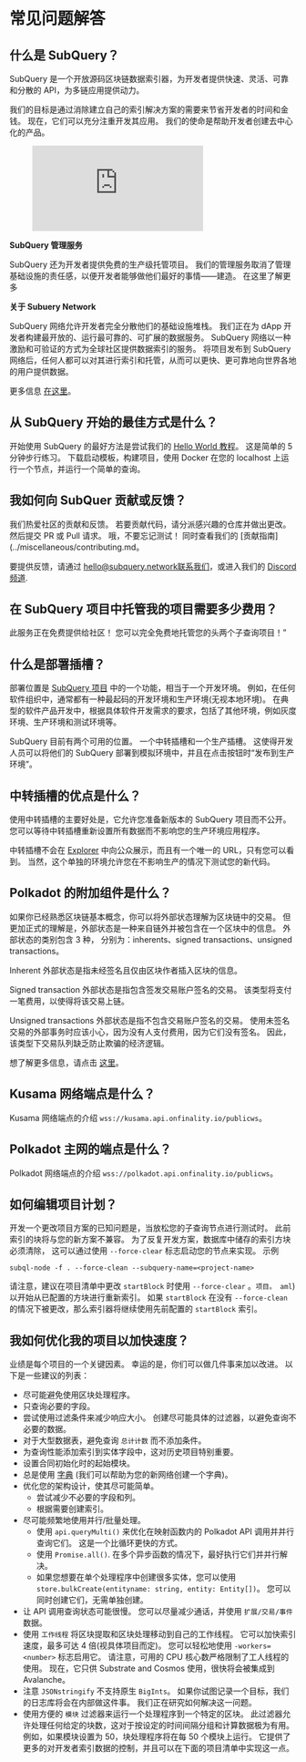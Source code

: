 # 常见问题解答

## 什么是 SubQuery？

SubQuery 是一个开放源码区块链数据索引器，为开发者提供快速、灵活、可靠和分散的 API，为多链应用提供动力。

我们的目标是通过消除建立自己的索引解决方案的需要来节省开发者的时间和金钱。 现在，它们可以充分注重开发其应用。 我们的使命是帮助开发者创建去中心化的产品。

<figure class="video_container">
<iframe src="https://www.youtube.com/embed/gCpVz_mkWdo" title="介绍SubQuery网络：" frameborder="0" allow="accelerometer; autoplay; clipboard-write; encrypted-media; gyroscope; picture-in-picture" allowfullscree="true"></iframe>
</figure>

**SubQuery 管理服务**

SubQuery 还为开发者提供免费的生产级托管项目。 我们的管理服务取消了管理基础设施的责任感，以便开发者能够做他们最好的事情——建造。 在这里了解更多 [](/run_publish/publish.md)

**关于 Subuery Network**

SubQuery 网络允许开发者完全分散他们的基础设施堆栈。 我们正在为 dApp 开发者构建最开放的、运行最可靠的、可扩展的数据服务。 SubQuery 网络以一种激励和可验证的方式为全球社区提供数据索引的服务。 将项目发布到 SubQuery 网络后，任何人都可以对其进行索引和托管，从而可以更快、更可靠地向世界各地的用户提供数据。

更多信息 [在这里](/subquery_network/introduction.md)。

## 从 SubQuery 开始的最佳方式是什么？

开始使用 SubQuery 的最好方法是尝试我们的 [Hello World 教程](/assets/pdf/Hello_World_Lab.pdf)。 这是简单的 5 分钟步行练习。 下载启动模板，构建项目，使用 Docker 在您的 localhost 上运行一个节点，并运行一个简单的查询。

## 我如何向 SubQuer 贡献或反馈？

我们热爱社区的贡献和反馈。 若要贡献代码，请分派感兴趣的仓库并做出更改。 然后提交 PR 或 Pull 请求。 哦，不要忘记测试！ 同时查看我们的 [贡献指南](../miscellaneous/contributing.md。

要提供反馈，请通过 hello@subquery.network联系我们，或进入我们的 [Discord 频道](https://discord.com/invite/78zg8aBSMG).

## 在 SubQuery 项目中托管我的项目需要多少费用？

此服务正在免费提供给社区！ 您可以完全免费地托管您的头两个子查询项目！”

## 什么是部署插槽？

部署位置是 [SubQuery 项目](https://project.subquery.network) 中的一个功能，相当于一个开发环境。 例如，在任何软件组织中，通常都有一种最起码的开发环境和生产环境(无视本地环境)。 在典型的软件产品开发中，根据具体软件开发需求的要求，包括了其他环境，例如灰度环境、生产环境和测试环境等。

SubQuery 目前有两个可用的位置。 一个中转插槽和一个生产插槽。 这使得开发人员可以将他们的 SubQuery 部署到模拟环境中，并且在点击按钮时“发布到生产环境”。

## 中转插槽的优点是什么？

使用中转插槽的主要好处是，它允许您准备新版本的 SubQuery 项目而不公开。 您可以等待中转插槽重新设置所有数据而不影响您的生产环境应用程序。

中转插槽不会在 [Explorer](https://explorer.subquery.network/) 中向公众展示，而且有一个唯一的 URL，只有您可以看到。 当然，这个单独的环境允许您在不影响生产的情况下测试您的新代码。

## Polkadot 的附加组件是什么？

如果你已经熟悉区块链基本概念，你可以将外部状态理解为区块链中的交易。 但更加正式的理解是，外部状态是一种来自链外并被包含在一个区块中的信息。 外部状态的类别包含 3 种， 分别为：inherents、signed transactions、unsigned transactions。

Inherent 外部状态是指未经签名且仅由区块作者插入区块的信息。

Signed transaction 外部状态是指包含签发交易账户签名的交易。 该类型将支付一笔费用，以使得将该交易上链。

Unsigned transactions 外部状态是指不包含交易账户签名的交易。 使用未签名交易的外部事务时应该小心，因为没有人支付费用，因为它们没有签名。 因此，该类型下交易队列缺乏防止欺骗的经济逻辑。

想了解更多信息，请点击 [这里](https://substrate.dev/docs/en/knowledgebase/learn-substrate/extrinsics)。

## Kusama 网络端点是什么？

Kusama 网络端点的介绍 `wss://kusama.api.onfinality.io/publicws`。

## Polkadot 主网的端点是什么？

Polkadot 网络端点的介绍 `wss://polkadot.api.onfinality.io/publicws`。

## 如何编辑项目计划？

开发一个更改项目方案的已知问题是，当放松您的子查询节点进行测试时。 此前索引的块将与您的新方案不兼容。 为了反复开发方案，数据库中储存的索引方块必须清除， 这可以通过使用 `--force-clear` 标志启动您的节点来实现。 示例

```shell
subql-node -f . --force-clean --subquery-name=<project-name>
```

请注意，建议在项目清单中更改 `startBlock` 时使用 `--force-clear` 。`项目。 aml`) 以开始从已配置的方块进行重新索引。 如果 `startBlock` 在没有 `--force-clean` 的情况下被更改，那么索引器将继续使用先前配置的 `startBlock` 索引。

## 我如何优化我的项目以加快速度？

业绩是每个项目的一个关键因素。 幸运的是，你们可以做几件事来加以改进。 以下是一些建议的列表：

- 尽可能避免使用区块处理程序。
- 只查询必要的字段。
- 尝试使用过滤条件来减少响应大小。 创建尽可能具体的过滤器，以避免查询不必要的数据。
- 对于大型数据表，避免查询 `总计计数` 而不添加条件。
- 为查询性能添加索引到实体字段中，这对历史项目特别重要。
- 设置合同初始化时的起始模块。
- 总是使用 [字典](../tutorials_examples/dictionary.html#how-does-a-subquery-dictionary-work) (我们可以帮助为您的新网络创建一个字典)。
- 优化您的架构设计，使其尽可能简单。
  - 尝试减少不必要的字段和列。
  - 根据需要创建索引。
- 尽可能频繁地使用并行/批量处理。
  - 使用 `api.queryMulti()` 来优化在映射函数内的 Polkadot API 调用并并行查询它们。 这是一个比循环更快的方式。
  - 使用 `Promise.all()`. 在多个异步函数的情况下，最好执行它们并并行解决。
  - 如果您想要在单个处理程序中创建很多实体，您可以使用 `store.bulkCreate(entityname: string, entity: Entity[])`。 您可以同时创建它们，无需单独创建。
- 让 API 调用查询状态可能很慢。 您可以尽量减少通话，并使用 `扩展/交易/事件` 数据。
- 使用 `工作线程` 将区块提取和区块处理移动到自己的工作线程。 它可以加快索引速度，最多可达 4 倍(视具体项目而定)。 您可以轻松地使用 `-workers=<number>` 标志启用它。 请注意，可用的 CPU 核心数严格限制了工人线程的使用。 现在，它只供 Substrate and Cosmos 使用，很快将会被集成到 Avalanche。
- 注意 `JSONstringify` 不支持原生 `BigInts`。 如果你试图记录一个目标，我们的日志库将会在内部做这件事。 我们正在研究如何解决这一问题。
- 使用方便的 `模块` 过滤器来运行一个处理程序到一个特定的区块。 此过滤器允许处理任何给定的块数，这对于按设定的时间间隔分组和计算数据极为有用。 例如，如果模块设置为 50，块处理程序将在每 50 个模块上运行。 它提供了更多的对开发者索引数据的控制，并且可以在下面的项目清单中实现这一点。
